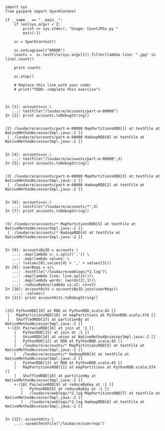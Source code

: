 <pre><code>
import sys
from pyspark import SparkContext

if __name__ == "__main__":
    if len(sys.argv) < 2:
        print >> sys.stderr, "Usage: CountJPGs.py <logfile>"
        exit(-1)

    sc = SparkContext()

    sc.setLogLevel("ERROR")
    counts =  sc.textFile(sys.argv[1]).filter(lambda line: ".jpg" in line).count()

    print counts

    sc.stop()

    # Replace this line with your code:    
    # print("TODO: complete this exercise")

</code></pre>


<pre><code>
In [1]: accounts=sc.\
   ...: textFile("/loudacre/accounts/part-m-00000")
In [2]: print accounts.toDebugString()
</code></pre>

<pre><code>
(2) /loudacre/accounts/part-m-00000 MapPartitionsRDD[1] at textFile at NativeMethodAccessorImpl.java:-2 []
 |  /loudacre/accounts/part-m-00000 HadoopRDD[0] at textFile at NativeMethodAccessorImpl.java:-2 []
</code></pre>

<pre><code>
In [4]: accounts=sc.\
   ...: textFile("/loudacre/accounts/part-m-00000",3)
In [5]: print accounts.toDebugString()
</code></pre>

<pre><code>
(3) /loudacre/accounts/part-m-00000 MapPartitionsRDD[3] at textFile at NativeMethodAccessorImpl.java:-2 []
 |  /loudacre/accounts/part-m-00000 HadoopRDD[2] at textFile at NativeMethodAccessorImpl.java:-2 []
</code></pre>

<pre><code>
In [6]: accounts=sc.\
   ...: textFile("/loudacre/accounts/*",3)
In [7]: print accounts.toDebugString()
</code></pre>

<pre><code>
(5) /loudacre/accounts/* MapPartitionsRDD[5] at textFile at NativeMethodAccessorImpl.java:-2 []
 |  /loudacre/accounts/* HadoopRDD[4] at textFile at NativeMethodAccessorImpl.java:-2 []
</code></pre>

<pre><code>
In [8]: accountsByID = accounts \
   ...: .map(lambda s: s.split(',')) \
   ...: .map(lambda values: \
   ...: (values[0],values[4] + ',' + values[3]))
In [9]: userReqs = sc\
   ...: .textFile("/loudacre/weblogs/*2.log")\
   ...: .map(lambda line: line.split())\
   ...: .map(lambda words: (words[2],1))\
   ...: .reduceByKey(lambda v1,v2: v1+v2)
In [10]: accountHits = accountsByID.join(userReqs)\
    ...: .values()
In [11]: print accountHits.toDebugString()
</code></pre>

<pre><code>
(23) PythonRDD[19] at RDD at PythonRDD.scala:43 []
 |   MapPartitionsRDD[18] at mapPartitions at PythonRDD.scala:374 []
 |   ShuffledRDD[17] at partitionBy at NativeMethodAccessorImpl.java:-2 []
 +-(23) PairwiseRDD[16] at join at <ipython-input-10-ef6ba18ef7f5>:1 []
    |   PythonRDD[15] at join at <ipython-input-10-ef6ba18ef7f5>:1 []
    |   UnionRDD[14] at union at NativeMethodAccessorImpl.java:-2 []
    |   PythonRDD[12] at RDD at PythonRDD.scala:43 []
    |   /loudacre/accounts/* MapPartitionsRDD[5] at textFile at NativeMethodAccessorImpl.java:-2 []
    |   /loudacre/accounts/* HadoopRDD[4] at textFile at NativeMethodAccessorImpl.java:-2 []
    |   PythonRDD[13] at RDD at PythonRDD.scala:43 []
    |   MapPartitionsRDD[11] at mapPartitions at PythonRDD.scala:374 []
    |   ShuffledRDD[10] at partitionBy at NativeMethodAccessorImpl.java:-2 []
    +-(18) PairwiseRDD[9] at reduceByKey at <ipython-input-9-94c2517c27ca>:1 []
       |   PythonRDD[8] at reduceByKey at <ipython-input-9-94c2517c27ca>:1 []
       |   /loudacre/weblogs/*2.log MapPartitionsRDD[7] at textFile at NativeMethodAccessorImpl.java:-2 []
       |   /loudacre/weblogs/*2.log HadoopRDD[6] at textFile at NativeMethodAccessorImpl.java:-2 []
</code></pre>

<pre><code>
In [12]: accountHits.\
    ...: saveAsTextFile("/loudacre/userreqs")
</code></pre>



